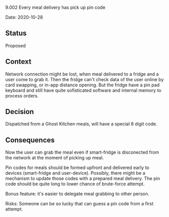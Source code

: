 9.002 Every meal delivery has pick up pin code

Date: 2020-10-28

## Status 

Proposed

## Context

Network connection might be lost, when meal delivered to a fridge and a user come to grab it. Then the fridge can't check data of the user online by card swapping, or in-app distance opening. 
But the fridge have a pin pad keyboard and still have quite sofisticated software and internal memory to process orders. 

## Decision

Dispatched from a Ghost Kitchen meals, will have a special 8 digit code. 

## Consequences

Now the user can grab the meal even if smart-fridge is disconected from the network at the moment of picking up meal. 

Pin codes for meals should be formed upfront and delivered early to devices (smart-fridge and user-device). Possibly, there might be a mechanism to update those codes with a prepared meal delivery. The pin code should be quite long to lower chance of brute-force attempt.   

Bonus feature: it's easier to delegate meal grabbing to other person. 

Risks: Someone can be so lucky that can guess a pin code from a first attempt. 
